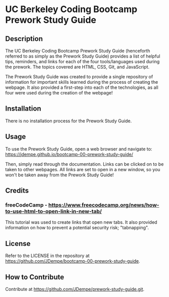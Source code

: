 # UC Berkeley Coding Bootcamp Prework Study Guide

## Description

The UC Berkeley Coding Bootcamp Prework Study Guide (henceforth referred to as simply as the Prework Study Guide) provides a list of helpful tips, reminders, and links for each of the four tools/languages used during the prework.  The topics covered are HTML, CSS, Git, and JavaScript.

The Prework Study Guide was created to provide a single repository of information for important skills learned during the process of creating the webpage.  It also provided a first-step into each of the technologies, as all four were used during the creation of the webpage!

## Installation

There is no installation process for the Prework Study Guide.

## Usage

To use the Prework Study Guide, open a web browser and navigate to: https://jdempe.github.io/bootcamp-00-prework-study-guide/

Then, simply read through the documentation.  Links can be clicked on to be taken to other webpages.  All links are set to open in a new window, so you won't be taken away from the Prework Study Guide!

## Credits

### freeCodeCamp - https://www.freecodecamp.org/news/how-to-use-html-to-open-link-in-new-tab/
This tutorial was used to create links that open new tabs.  It also provided information on how to prevent a potential security risk; "tabnapping".

## License

Refer to the LICENSE in the repository at https://github.com/JDempe/bootcamp-00-prework-study-guide.

## How to Contribute

Contribute at https://github.com/JDempe/prework-study-guide.git.